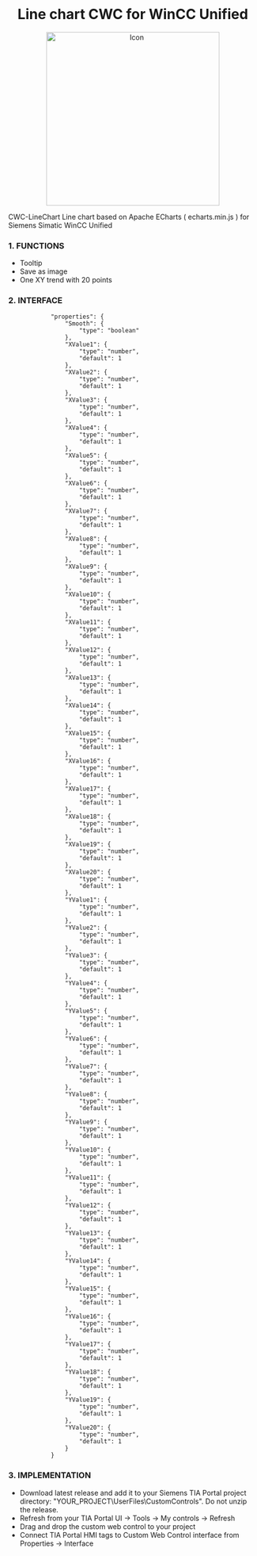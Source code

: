 <h1 align="center" style="margin-top: 0px;">Line chart CWC for WinCC Unified</h1>

<p align="center" style="margin-bottom: 0px !important;">
  <img width="350" src="assets/loco.png" alt="Icon" align="center">
</p>

CWC-LineChart
Line chart based on Apache ECharts ( echarts.min.js ) for Siemens Simatic WinCC Unified
### **1. FUNCTIONS**
- Tooltip
- Save as image
- One XY trend with 20 points
### **2. INTERFACE**
				"properties": {
					"Smooth": {
						"type": "boolean"
					},
					"XValue1": {
						"type": "number",
						"default": 1
					},
					"XValue2": {
						"type": "number",
						"default": 1
					},
					"XValue3": {
						"type": "number",
						"default": 1
					},
					"XValue4": {
						"type": "number",
						"default": 1
					},
					"XValue5": {
						"type": "number",
						"default": 1
					},
					"XValue6": {
						"type": "number",
						"default": 1
					},
					"XValue7": {
						"type": "number",
						"default": 1
					},
					"XValue8": {
						"type": "number",
						"default": 1
					},
					"XValue9": {
						"type": "number",
						"default": 1
					},
					"XValue10": {
						"type": "number",
						"default": 1
					},
					"XValue11": {
						"type": "number",
						"default": 1
					},
					"XValue12": {
						"type": "number",
						"default": 1
					},
					"XValue13": {
						"type": "number",
						"default": 1
					},
					"XValue14": {
						"type": "number",
						"default": 1
					},
					"XValue15": {
						"type": "number",
						"default": 1
					},
					"XValue16": {
						"type": "number",
						"default": 1
					},
					"XValue17": {
						"type": "number",
						"default": 1
					},
					"XValue18": {
						"type": "number",
						"default": 1
					},
					"XValue19": {
						"type": "number",
						"default": 1
					},
					"XValue20": {
						"type": "number",
						"default": 1
					},
					"YValue1": {
						"type": "number",
						"default": 1
					},
					"YValue2": {
						"type": "number",
						"default": 1
					},
					"YValue3": {
						"type": "number",
						"default": 1
					},
					"YValue4": {
						"type": "number",
						"default": 1
					},
					"YValue5": {
						"type": "number",
						"default": 1
					},
					"YValue6": {
						"type": "number",
						"default": 1
					},
					"YValue7": {
						"type": "number",
						"default": 1
					},
					"YValue8": {
						"type": "number",
						"default": 1
					},
					"YValue9": {
						"type": "number",
						"default": 1
					},
					"YValue10": {
						"type": "number",
						"default": 1
					},
					"YValue11": {
						"type": "number",
						"default": 1
					},
					"YValue12": {
						"type": "number",
						"default": 1
					},
					"YValue13": {
						"type": "number",
						"default": 1
					},
					"YValue14": {
						"type": "number",
						"default": 1
					},
					"YValue15": {
						"type": "number",
						"default": 1
					},
					"YValue16": {
						"type": "number",
						"default": 1
					},
					"YValue17": {
						"type": "number",
						"default": 1
					},
					"YValue18": {
						"type": "number",
						"default": 1
					},
					"YValue19": {
						"type": "number",
						"default": 1
					},
					"YValue20": {
						"type": "number",
						"default": 1
					}
				}
### **3. IMPLEMENTATION**
- Download latest release and add it to your Siemens TIA Portal project directory: "YOUR_PROJECT\UserFiles\CustomControls". Do not unzip the release.
- Refresh from your TIA Portal UI -> Tools -> My controls -> Refresh
- Drag and drop the custom web control to your project
- Connect TIA Portal HMI tags to Custom Web Control interface from Properties -> Interface
